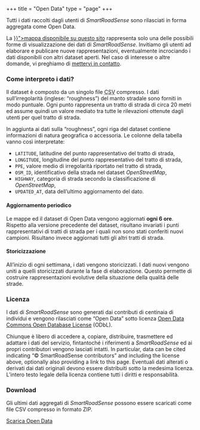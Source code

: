 +++
title = "Open Data"
type = "page"
+++

<div class="row">
<div class="col-md-8">

<p class="lead">Tutti i dati raccolti dagli utenti di <i>SmartRoadSense</i> sono rilasciati in forma aggregata come Open Data.</p>

<p>La <a href="{{< langRef "data/map" >}}">mappa disponibile su questo sito</a> rappresenta solo una delle possibili forme di visualizzazione dei dati di <i>SmartRoadSense</i>.
Invitiamo gli utenti ad elaborare e publicare nuove rappresentazioni, eventualmente incrociando i dati disponibili con altri dataset aperti.
Nel caso di interesse o altre domande, vi preghiamo di <a href="mailto:info@smartroadsense.it">mettervi in contatto</a>.</p>

<h3>Come interpreto i dati?</h3>

<p>Il dataset è composto da un singolo file <abbr title="Comma Separated Values">CSV</abbr> compresso.
I dati sull’irregolarità (inglese: “roughness”) del manto stradale sono forniti in modo puntuale.
Ogni punto rappresenta un tratto di strada di circa 20&nbsp;metri ed assume quindi un valore mediato tra tutte le rilevazioni ottenute dagli utenti per quel tratto di strada.</p>

<p>In aggiunta ai dati sulla “roughness”, ogni riga del dataset contiene informazioni di natura geografica o accessoria.
Le colonne della tabella vanno così interpretate:</p>

<ul>
<li><code>LATITUDE</code>, latitudine del punto rappresentativo del tratto di strada,</li>
<li><code>LONGITUDE</code>, longitudine del punto rappresentativo del tratto di strada,</li>
<li><code>PPE</code>, valore medio di irregolarità riportato nel tratto di strada,</li>
<li><code>OSM_ID</code>, identificativo della strada nel dataset <i>OpenStreetMap</i>,</li>
<li><code>HIGHWAY</code>, categoria di strada secondo la classificazione di <i>OpenStreetMap</i>,</li>
<li><code>UPDATED_AT</code>, data dell’ultimo aggiornamento del dato.</li>
</ul>

<h4>Aggiornamento periodico</h4>

<p>Le mappe ed il dataset di Open Data vengono aggiornati <b>ogni 6&nbsp;ore</b>.
Rispetto alla versione precedente del dataset, risultano invariati i punti rappresentativi di tratti di strada per i quali non sono stati conferiti nuovi campioni.
Risultano invece aggiornati tutti gli altri tratti di strada.</p>

<h4>Storicizzazione</h4>

<p>All’inizio di ogni settimana, i dati vengono storicizzati.
I dati nuovi vengono uniti a quelli storicizzati durante la fase di elaborazione.
Questo permette di costruire rappresentazioni evolutive della situazione della qualità delle strade.</p>

<h3>Licenza</h3>

<p>I dati di <i>SmartRoadSense</i> sono generati dai contributi di centinaia di individui e vengono rilasciati come “Open Data” sotto licenza <a href="http://opendatacommons.org/licenses/odbl/">Open Data Commons Open Database License</a>&nbsp;(ODbL).</p>

<p>Chiunque è libero di accedere a, copiare, distribuire, trasmettere ed adattare i dati del servizio, fintantoché i riferimenti a <i>SmartRoadSense</i> ed ai propri contributori vengono lasciati intatti.
In particular, data can be cited indicating “&copy; SmartRoadSense contributors” and including the license above, optionally also providing a link to this page.
Eventuali dati alterati o derivati dai dati originali devono essere distribuiti sotto la medesima licenza.
L’intero testo legale della licenza contiene tutti i diritti e responsabilità.</p>

</div>
<div class="col-md-4 ">

<h3>Download</h3>

<p>Gli ultimi dati aggregati di <i>SmartRoadSense</i> possono essere scaricati come file&nbsp;CSV compresso in formato&nbsp;ZIP.</p>

<p class="text-center"><a href="http://smartroadsense.it/open_data.zip" class="btn btn-primary">Scarica Open&nbsp;Data</a></p>

</div>
</div>
